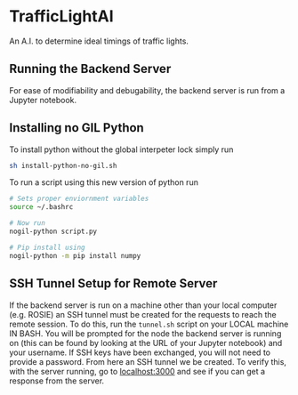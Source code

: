 # TrafficLightAI
An A.I. to determine ideal timings of traffic lights.

## Running the Backend Server
For ease of modifiability and debugability, the backend server is run from a Jupyter notebook.

## Installing no GIL Python

To install python without the global interpeter lock simply run

```bash
sh install-python-no-gil.sh
```
To run a script using this new version of python run
```bash
# Sets proper enviornment variables
source ~/.bashrc

# Now run 
nogil-python script.py

# Pip install using
nogil-python -m pip install numpy
```

## SSH Tunnel Setup for Remote Server
If the backend server is run on a machine other than your local computer (e.g. ROSIE) an SSH tunnel must be created for the requests to reach the remote session. To do this, run the `tunnel.sh` script on your LOCAL machine IN BASH. You will be prompted for the node the backend server is running on (this can be found by looking at the URL of your Jupyter notebook) and your username. If SSH keys have been exchanged, you will not need to provide a password. From here an SSH tunnel we be created. To verify this, with the server running, go to [localhost:3000](http://localhost:3000) and see if you can get a response from the server.
